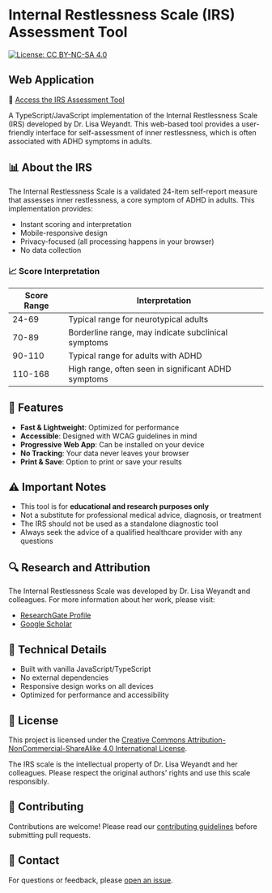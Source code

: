 # Internal Restlessness Scale (IRS) Assessment Tool

[![License: CC BY-NC-SA 4.0](https://img.shields.io/badge/License-CC%20BY--NC--SA%204.0-lightgrey.svg)](https://creativecommons.org/licenses/by-nc-sa/4.0/)

## Web Application

🔗 [Access the IRS Assessment Tool](https://wkdkavishka.github.io/IRS-Calculate_Inner_restlessnes_score/)

A TypeScript/JavaScript implementation of the Internal Restlessness Scale (IRS) developed by Dr. Lisa Weyandt. This web-based tool provides a user-friendly interface for self-assessment of inner restlessness, which is often associated with ADHD symptoms in adults.

## 📊 About the IRS

The Internal Restlessness Scale is a validated 24-item self-report measure that assesses inner restlessness, a core symptom of ADHD in adults. This implementation provides:

- Instant scoring and interpretation
- Mobile-responsive design
- Privacy-focused (all processing happens in your browser)
- No data collection

### 📈 Score Interpretation

| Score Range | Interpretation |
|------------|----------------|
| 24-69 | Typical range for neurotypical adults |
| 70-89 | Borderline range, may indicate subclinical symptoms |
| 90-110 | Typical range for adults with ADHD |
| 110-168 | High range, often seen in significant ADHD symptoms |

## 🚀 Features

- **Fast & Lightweight**: Optimized for performance
- **Accessible**: Designed with WCAG guidelines in mind
- **Progressive Web App**: Can be installed on your device
- **No Tracking**: Your data never leaves your browser
- **Print & Save**: Option to print or save your results

## ⚠️ Important Notes

- This tool is for **educational and research purposes only**
- Not a substitute for professional medical advice, diagnosis, or treatment
- The IRS should not be used as a standalone diagnostic tool
- Always seek the advice of a qualified healthcare provider with any questions

## 🔍 Research and Attribution

The Internal Restlessness Scale was developed by Dr. Lisa Weyandt and colleagues. For more information about her work, please visit:

- [ResearchGate Profile](https://www.researchgate.net/profile/Lisa-Weyandt-2)
- [Google Scholar](https://scholar.google.com/citations?user=qI1AiJ0AAAAJ&hl=en)

## 📝 Technical Details

- Built with vanilla JavaScript/TypeScript
- No external dependencies
- Responsive design works on all devices
- Optimized for performance and accessibility

## 📜 License

This project is licensed under the [Creative Commons Attribution-NonCommercial-ShareAlike 4.0 International License](http://creativecommons.org/licenses/by-nc-sa/4.0/).

The IRS scale is the intellectual property of Dr. Lisa Weyandt and her colleagues. Please respect the original authors' rights and use this scale responsibly.

## 🤝 Contributing

Contributions are welcome! Please read our [contributing guidelines](CONTRIBUTING.md) before submitting pull requests.

## 📧 Contact

For questions or feedback, please [open an issue](https://github.com/wkdkavishka/IRS-Calculate_Inner_restlessnes_score/issues).
